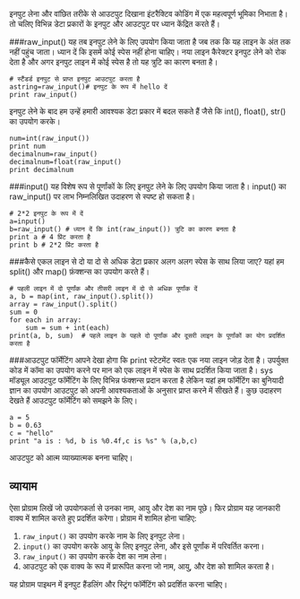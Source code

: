 इनपुट लेना और वांछित तरीके से आउटपुट दिखाना इंटरैक्टिव कोडिंग में एक महत्वपूर्ण भूमिका निभाता है। तो चलिए विभिन्न डेटा प्रकारों के इनपुट और आउटपुट पर ध्यान केंद्रित करते हैं।

###raw_input()
यह तब इनपुट लेने के लिए उपयोग किया जाता है जब तक कि यह लाइन के अंत तक नहीं पहुंच जाता। ध्यान दें कि इसमें कोई स्पेस नहीं होना चाहिए। नया लाइन कैरेक्टर इनपुट लेने को रोक देता है और अगर इनपुट लाइन में कोई स्पेस है तो यह त्रुटि का कारण बनता है।

    # स्टैंडर्ड इनपुट से प्राप्त इनपुट आउटपुट करता है
    astring=raw_input()# इनपुट के रूप में hello दें
    print raw_input()

इनपुट लेने के बाद हम उन्हें हमारी आवश्यक डेटा प्रकार में बदल सकते हैं जैसे कि int(), float(), str() का उपयोग करके।

    num=int(raw_input())
    print num
    decimalnum=raw_input()
    decimalnum=float(raw_input()
    print decimalnum

###input()
यह विशेष रूप से पूर्णांकों के लिए इनपुट लेने के लिए उपयोग किया जाता है। input() का raw_input() पर लाभ निम्नलिखित उदाहरण से स्पष्ट हो सकता है।

    # 2*2 इनपुट के रूप में दें
    a=input()
    b=raw_input() # ध्यान दें कि int(raw_input()) त्रुटि का कारण बनता है
    print a # 4 प्रिंट करता है
    print b # 2*2 प्रिंट करता है

###कैसे एकल लाइन से दो या दो से अधिक डेटा प्रकार अलग अलग स्पेस के साथ लिया जाए?
यहां हम split() और map() फ़ंक्शन्स का उपयोग करते हैं।

    # पहली लाइन में दो पूर्णांक और तीसरी लाइन में दो से अधिक पूर्णांक दें
    a, b = map(int, raw_input().split())
    array = raw_input().split()
    sum = 0
    for each in array:
        sum = sum + int(each)
    print(a, b, sum)  # पहले लाइन के पहले दो पूर्णांक और दूसरी लाइन के पूर्णांकों का योग प्रदर्शित करता है

###आउटपुट फॉर्मेटिंग
आपने देखा होगा कि print स्टेटमेंट स्वतः एक नया लाइन जोड़ देता है। उपर्युक्त कोड में कॉमा का उपयोग करने पर मान को एक लाइन में स्पेस के साथ प्रदर्शित किया जाता है। sys मॉड्यूल आउटपुट फॉर्मेटिंग के लिए विभिन्न फंक्शन्स प्रदान करता है लेकिन यहां हम फॉर्मेटिंग का बुनियादी ज्ञान का उपयोग आउटपुट को अपनी आवश्यकताओं के अनुसार प्राप्त करने में सीखते हैं। कुछ उदाहरण देखते हैं आउटपुट फॉर्मेटिंग को समझने के लिए।

    a = 5
    b = 0.63
    c = "hello"
    print "a is : %d, b is %0.4f,c is %s" % (a,b,c)

आउटपुट को आत्म व्याख्यात्मक बनना चाहिए।

व्यायाम
--------

ऐसा प्रोग्राम लिखें जो उपयोगकर्ता से उनका नाम, आयु और देश का नाम पूछे। फिर प्रोग्राम यह जानकारी वाक्य में शामिल करते हुए प्रदर्शित करेगा। प्रोग्राम में शामिल होना चाहिए:

1. `raw_input()` का उपयोग करके नाम के लिए इनपुट लेना।
2. `input()` का उपयोग करके आयु के लिए इनपुट लेना, और इसे पूर्णांक में परिवर्तित करना।
3. `raw_input()` का उपयोग करके देश का नाम लेना।
4. आउटपुट को एक वाक्य के रूप में प्रारूपित करना जो नाम, आयु, और देश को शामिल करता है।

यह प्रोग्राम पाइथन में इनपुट हैंडलिंग और स्ट्रिंग फॉर्मेटिंग को प्रदर्शित करना चाहिए।